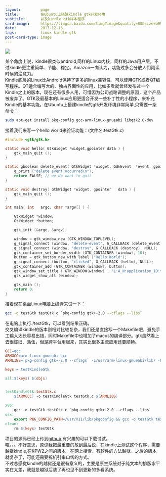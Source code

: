 ```yaml
---
layout:         page
title:          在Ubuntu上搭建kindle gtk开发环境
subtitle:       以及kindle gtk样本程序
card-image:     https://timgsa.baidu.com/timg?image&quality=80&size=b9999_10000&sec=1513158912465&di=b075ed914ce5796fb5cf2584d9fe3a61&imgtype=jpg&src=http%3A%2F%2Fimg2.imgtn.bdimg.com%2Fit%2Fu%3D381617887%2C3941446456%26fm%3D214%26gp%3D0.jpg
date:           2017-12-13
tags:           linux kindle gtk
post-card-type: image
---
```

![](https://timgsa.baidu.com/timg?image&quality=80&size=b9999_10000&sec=1513158912465&di=b075ed914ce5796fb5cf2584d9fe3a61&imgtype=jpg&src=http%3A%2F%2Fimg2.imgtn.bdimg.com%2Fit%2Fu%3D381617887%2C3941446456%26fm%3D214%26gp%3D0.jpg)

某个角度上说，kindle很类似android,同样的Linux内核，同样的Java用户层。不过kindle更注重简单、节能、稳定。Amazon一向认为，功能过多会分散人们阅读时候的注意力。  
Kindle底层的Linux比Android保持了更多的linux兼容性，可以使用GTK或者QT编写程序。QT适合编写大的、独占界面性的应用，比如多看就曾经发布过一个Kindle之上的版本，现在还有很多人用，可惜因为公司战略调整的原因，这个产品被废弃了。GTK及最基本的Linux应用更适合开发一些补丁性的小程序，来补充Kindle的基本功能。在Ubuntu上搭建kindle的gtk开发环境非常简单,只需要一条命令：
```bash
sudo apt-get install pkg-config gcc-arm-linux-gnueabi libgtk2.0-dev
```
接着我们来写一个hello world来验证功能：(文件名:testGtk.c)
```c
#include <gtk/gtk.h>

static void hello( GtkWidget *widget,gpointer data ) {
    gtk_main_quit ();
}

static gboolean delete_event( GtkWidget *widget, GdkEvent  *event, gpointer   data ) {
    g_print ("delete event occurred\n");
    return FALSE; // we do want to quit
}

static void destroy( GtkWidget *widget, gpointer   data ) {
    gtk_main_quit ();
}

int main( int   argc, char *argv[] ) {

    GtkWidget *window;
    GtkWidget *button;

    gtk_init (&argc, &argv);

    window = gtk_window_new (GTK_WINDOW_TOPLEVEL);
    g_signal_connect (window, "delete-event", G_CALLBACK (delete_event), NULL);
    g_signal_connect (window, "destroy", G_CALLBACK (destroy), NULL);
    gtk_container_set_border_width (GTK_CONTAINER (window), 10);
    button = gtk_button_new_with_label ("Hello World");
    g_signal_connect (button, "clicked", G_CALLBACK (hello), NULL);
    gtk_container_add (GTK_CONTAINER (window), button);
    gtk_window_set_title ( GTK_WINDOW(window) , "L:A_N:application_ID:test");
    gtk_widget_show_all (window);

    gtk_main ();
    return 0;
}
```
接着现在桌面Linux电脑上编译来试一下：
```bash
gcc -o testGtk testGtk.c `pkg-config gtk+-2.0 --cflags --libs`
```
在电脑上执行./testGtk，可以看到结果正确。  
交叉编译kindle的版本则相对比较复杂，我们还是直接写一个Makefile吧，避免手工输入太长容易出错，同时Makefile中也增加了macos的编译部分。gtk虽然看上去很陈旧、落伍，但是跨平台用起来，其实比很多主流应用还要顺畅。  
```Makefile
GCC=gcc
ARMGCC=arm-linux-gnueabi-gcc
ARMLIBS=`pkg-config gtk+-2.0 --cflags` -L/usr/arm-linux-gnueabi/lib/ -L/home/andrew/dev/kindleLib/ -lgtk-x11-2.0 -lgdk-x11-2.0 -lXrender -lXinerama -lXext -lgdk_pixbuf-2.0 -lpangocairo-1.0 -lXdamage -lXfixes -latk-1.0 -lcairo -lpixman-1 -lpng12 -lxcb-shm -lxcb-render -lX11 -lxcb -lXau -lXdmcp -lgio-2.0 -lpangoft2-1.0 -lpango-1.0 -lfontconfig -lfreetype -lz -lexpat -lgobject-2.0 -lffi -lgmodule-2.0 -lgthread-2.0 -lglib-2.0

keys = testKindleGtk

all:$(keys) $(objs)


testKindleGtk:testGtk.c
	$(ARMGCC) -o testKindleGtk testGtk.c $(ARMLIBS)
	
x86:
	gcc -o testGtk testGtk.c `pkg-config gtk+-2.0 --cflags --libs` 
osx:
	export PKG_CONFIG_PATH=/usr/X11/lib/pkgconfig && gcc -o testGtk testGtk.c `pkg-config gtk+-2.0 --cflags --libs` 
clean:
	rm $(keys) testGtk
```
项目的源码已经上传到[github](https://github.com/formoon/kindleGtkDemo),有兴趣的可以下载试试。  
咳。。。不好意思，原谅我把最重要的放到最后说，在kindle上测试这个程序，需要越狱kindle,在KPW2之间的版本，在网上搜索，有软件的方法越狱。之后的版本就复杂了，可能还需要拆机引串口线的方式。  
不过总感觉kindle的越狱还是很有意义的，主要是原生系统对于纯文本的排版水平实在太差，我就是越狱后装了再也见不到更新的多看系统。

	 
	
 	





